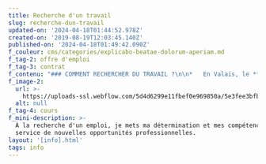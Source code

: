 ```yaml
---
title: Recherche d'un travail
slug: recherche-dun-travail
updated-on: '2024-04-18T01:44:52.978Z'
created-on: '2019-08-19T12:03:45.140Z'
published-on: '2024-04-18T01:49:42.090Z'
f_couleur: cms/categories/explicabo-beatae-dolorum-aperiam.md
f_tag-2: offre d'emploi
f_tag-3: contrat
f_contenu: "### COMMENT RECHERCHER DU TRAVAIL ?\n\n*   En Valais, le **bouche-à-oreille** et les réseaux d'amis ou connaissances sont très importants pour trouver une place de travail.\n*   Dans certains domaines professionnels (hôtel, café, restaurant, etc.), il est préférable de faire des **visites d'entreprises** pour trouver des places de travail. On peut aussi faire une **offre spontanée** en contactant directement l'entreprise par téléphone ou par courrier (sans qu'il y ait une offre d'emploi).\n*   Dans les Offices régionaux de placement (ORP), vous trouverez des journaux et magazines. Les portails de recherche sur les ordinateurs installés dans les ORP sont très utiles. Les entreprises y annoncent les places de travail.\n*   Répondre aux offres d'emploi publiées dans les **journaux**. Le Nouvelliste publie tous les jours des annonces d'emploi et le mardi il y en a plus !!!!\n*   Répondre aux offres d'emploi sur **Internet** est un moyen rapide pour trouver une place de travail. Débutez vos recherches par ces sites : [**www.espace-emploi.ch**](http://www.espace-emploi.ch/jobsuche/Jobs/einfache_suche/) / [**www.portail-emploi.ch**](http://www.portail-emploi.ch/) / [**vslink**](http://www.vslink.ch/)\n*   Vous présenter auprès d'agences de travail temporaire aussi appelées [**agences de placement**](https://www.agences-placement.ch/villes/valais).\n\n‍\n\n### COMMENT FAIRE UNE OFFRE D'EMPLOI ?\n\n**L'offre de candidature** est l'ensemble des documents envoyés au patron pour l'offre d'emploi ou pour une offre spontanée.  \n‍\n\n**_Quels sont les documents à préparer et à envoyer ?_**\n\n1.  **Lettre de motivation** (pourquoi avoir choisi cette entreprise, quelles sont nos qualités, etc.). Elle explique pourquoi vous vous intéressez à ce poste et pour quelles raisons vous êtes le candidat qu'il faudrait engager. Cette lettre permet de montrer à l'employeur que vous êtes motivé et prêt à collaborer aux objectifs de l'entreprise. ATTENTION, n'écrivez pas une lettre que vous envoyez à toutes les entreprises. Il faut écrire une lettre qui réponde à l'offre.\n2.  **Curriculum Vitae - CV** (expériences professionnelles, compétences, connaissances linguistiques, etc.). Il donne aux employeurs des informations sur votre personne, vos formations, vos expériences professionnelles, vos connaissances linguistiques et informatiques.\n3.  **Certificats de travail et diplômes :** envoyez des copies des diplômes, certificats de travail, lettres de recommandation et attestations de cours de langues.  \n    ‍\n\nEnvoyez tous ces documents non pliés dans une enveloppe C4. Il faut bien écrire l'adresse de la personne/entreprise à qui vous écrivez, mais également votre adresse.\n\nVous trouverez plus d'informations sur le dossier de candidature en consultant la brochure [**\"Qu'est-ce qu'une bonne candidature\"**](https://www.dropbox.com/s/lr4qp4q4qhayu1u/qu%27est-ce%20qu%27une%20bonne%20candidature.pdf?dl=1) ou en lisant les [**conseils de l'espace emploi**](http://www.espace-emploi.ch/jobsuche/bewerbungstipps/).\n\n‍\n\n### L'ENTRETIEN D'EMBAUCHE\n\nSi votre offre de candidature a été retenue, vous vous trouverez dans la dernière étape de la recherche d'emploi : **l'entretien d'embauche** (rencontre avec le patron).  \n‍\n\n**_Quelles sont les étapes importantes ?_**\n\n1.  La préparation (s'informer sur l'entreprise et le poste de travail, imaginer les questions éventuelles, etc.)\n2.  L'entretien (attention à ce que l'on dit et à ce que l'on est - habillement, ponctualité, etc.). Choisissez des vêtements qui vont bien en fonction du poste. Evitez donc les habits de sport ou de loisirs !\n3.  On peut ensuite être convoqué à un deuxième, voire un troisième entretien avant de recevoir la réponse de l'employeur.\n\n‍\n\n### LE CONTRAT DE TRAVAIL\n\nSi l'entretien s'est bien déroulé, vous êtes engagé et vous devez signer le contrat de travail.\n\nLe contrat de travail fixe les droits et les devoirs de l’employé. L’employé s’engage à remplir les tâches convenues et l’employeur est tenu de payer le salaire et les prestations sociales, à donner le nombre de jours de vacances fixés.\n\nLe contrat de travail comporte au moins le nom des deux parties (employé et employeur), la date du début du contrat, les tâches à accomplir et le salaire à payer. Ce qui n’est pas fixé dans le contrat entre les deux parties est généralement réglé par des lois ou des règlements, c’est à dire par le Code des Obligations suisses (CO) et par les conventions collectives de travail.\n\nPour plus d'information, vous pouvez consulter le site Internet du Secrétariat d'Etat à l'économie (SECO) : [**www.seco.admin.ch**](https://www.seco.admin.ch/seco/fr/home/Arbeit/Personenfreizugigkeit_Arbeitsbeziehungen/normalarbeitsvertraege.html)\n\n‍\n\n‍\n\n### POUR VOUS AIDER, LE SERVICE INTÉGRATION DE LA VILLE ET DE LA RÉGION PROPOSE:\n\n‍\n\n### 1) Les ateliers \"Info-Emploi\"\n\n#### **Atelier pratique sur 3 matinées**\n\n*   Comprendre le fonctionnement du monde du travail en Suisse\n*   Réaliser un CV et une lettre de motivation\n*   Se préparer à un entretien d'embauche\n*   Trouver des adresses utiles pour vos recherches\n*   Monter un dossier de candidature\n\n**Dates :** tous les mois\n\n**Horaires :** 3 mercredis matins de 8h30 à 11h\n\n**Prix :** une participation financière de CHF 5.- est demandée pour les supports de cours  \n**Adresse des cours :** Maison des cultures - Le Cairn, Avenue des Ecoles 6, 3960 Sierre  \n‍  \n_\\==> Pour consulter la brochure, cliquez ici_ : [**Info-Emploi**](https://www.dropbox.com/s/4p086lqubq5rldw/Flyer%20Info-Emploi_2019_web.cleaned.pdf?dl=1)  \n‍\n\n‍\n\n#### ‍**Entretien individuel**\n\n\\- Contactez la déléguée à l'intégration au 027 452 02 34/37\n\n\\- \_Prise de rendez-vous avec un professionnel de la recherche d'emploi\n\n\\- \_Participation financière de CHF 10.–\n\n‍\n\n‍**Informations et renseignements :**\n\n**Pour la Ville**\n\nSandrine Rudaz, déléguée à l'intégration pour la Ville de Sierre  \n‍**Téléphone** **:** 027 452 02 34  \n**E-mail :** [**sandrine.rudaz@sierre.ch  \n‍**](mailto:sandrine.rudaz@sierre.ch)\n\n**Pour la région**\n\nMuriel Perruchoud, déléguée régionale à l'intégration  \n‍**Téléphone** **:** 027 452 02 37  \n**E-mail :** [**muriel.perruchoud@sierre.ch**](mailto:muriel.perruchoud@sierre.ch)\n\n‍\n\n‍\n\n‍\n\n### **2) Café emploi pour femmes**\n\nDans un cadre original favorisant l’échange de vécus, ces rencontres pour l'emploi ont pour objectif de donner des outils aux femmes pour renforcer le développement de leur carrière. Intitulées \"Café Emploi\", elles se déroulent dans un bistrot, autour d’un café.  \nLe but est de discuter des opportunités professionnelles mais aussi :\n\n*   de promouvoir les échanges d’idées et de bonnes pratiques dans un espace bienveillant\n*   de donner aux participantes des outils pour relancer ou développer leur carrière\n*   de faire sortir de l’isolement les femmes, souvent accaparées par l’organisation familiale et la garde des enfants.\n\nLes « Café Emploi » sont animés par une coach de la Fondation Le Pacte et se déroulent **une fois par mois en matinée de 9h00 à 10h45 au Café Le Marais**, Rue Notre Dame des Marais 5, à Sierre.\n\nIls sont proposés en collaboration avec le Service intégration, l'Office cantonal de l'égalité et la Fondation \"Le Pacte\".\n\n**Pour connaître les dates :** [**Flyer Café Emploi**](https://www.dropbox.com/s/w0rt7yd390jqyo6/Flyer%20Cafe-Emploi_A5_portrait_VISUEL.cleaned.pdf?dl=1)\n\n‍\n\n**Informations et renseignements :**\n\nMuriel Perruchoud, déléguée régionale à l'intégration  \n‍**Téléphone :** 027 452 02 37  \n**E-mail :** [**muriel.perruchoud@sierre.ch**](mailto:muriel.perruchoud@sierre.ch)"
f_image-2:
  url: >-
    https://uploads-ssl.webflow.com/5d4d6299e11fbef0e969850a/5e3fee3bfbd05d2365b205fc_recherche%20travail1.png
  alt: null
f_tag-4: cours
f_mini-description: >-
  À la recherche d'un emploi, je mets ma détermination et mes compétences au
  service de nouvelles opportunités professionnelles.
layout: '[info].html'
tags: info
---
```



